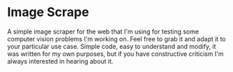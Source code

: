 Image Scrape
============

A simple image scraper for the web that I'm using for testing some computer vision problems I'm working on.  Feel free to grab it and adapt it to your particular use case.  Simple code, easy to understand and modify, it was written for my own purposes, but if you have constructive criticism I'm always interested in hearing about it.